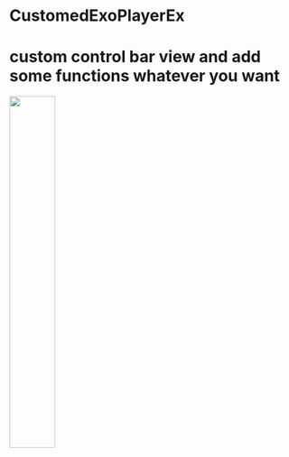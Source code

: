 # CustomedExoPlayerEx
<h1> custom control bar view and add some functions whatever you want </h1>

<img width="40%" height="40%" src="https://github.com/jin7011/CustomedExoPlayerEx/assets/67801083/a32a8d56-53d9-425b-b914-ced9830b0fe1"/>


